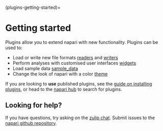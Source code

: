 (plugins-getting-started)=
# Getting started

Plugins allow you to extend napari with new functionality. Plugins can be used to:

- Load or write new file formats [readers] and [writers]
- Perform analyses with customised user interfaces [widgets]
- Load sample data [sample_data]
- Change the look of napari with a color [theme]

If you are looking to **use** published plugins, see the
[guide on installing plugins](find-and-install-plugins), or head to the [napari hub][napari_hub] to
search for plugins.

## Looking for help?

If you have questions, try asking on the [zulip chat][napari_zulip].
Submit issues to the [napari github repository][napari_issues].

[napari_issues]: https://github.com/napari/napari/issues/new/choose
[napari_zulip]: https://napari.zulipchat.com/
[napari_hub]: https://napari-hub.org
[readers]: contributions-readers
[writers]: contributions-writers
[widgets]: contributions-widgets
[sample_data]: contributions-sample-data
[theme]: contributions-themes
